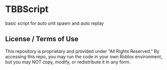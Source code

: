 # TBBScript
basic script for auto unit spawn and auto replay
## License / Terms of Use
This repository is proprietary and provided under “All Rights Reserved.” By accessing this repo, you may run the code in your own Roblox environment, but you may NOT copy, modify, or redistribute it in any form.
